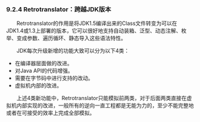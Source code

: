 ### 9.2.4 Retrotranslator：跨越JDK版本

　　Retrotranslator的作用是将JDK1.5编译出来的Class文件转变为可以在JDK1.4或1.3上部署的版本，它可以很好地支持自动装箱、泛型、动态注解、枚举、变成参数、遍历循环、静态导入这些语法特性。

　　JDK每次升级新增的功能大致可以分为以下4类：
+ 在编译器层面做的改进。
+ 对Java API的代码增强。
+ 需要在字节码中进行支持的改动。
+ 虚拟机内部的改进。

　　上述4类新功能中，Retrotranslator只能模拟前两类，对于后面两类直接在虚拟机内部实现的改进，一般所有的逆向一直工程都是无能为力的，至少不能完整地或者在可接受的效率上完成全部模拟。



